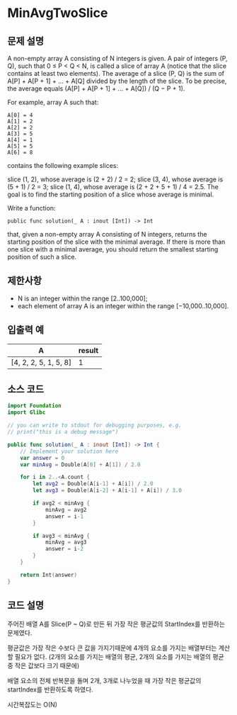 # MinAvgTwoSlice

## 문제 설명
A non-empty array A consisting of N integers is given. A pair of integers (P, Q), such that 0 ≤ P < Q < N, is called a slice of array A (notice that the slice contains at least two elements). The average of a slice (P, Q) is the sum of A[P] + A[P + 1] + ... + A[Q] divided by the length of the slice. To be precise, the average equals (A[P] + A[P + 1] + ... + A[Q]) / (Q − P + 1).

For example, array A such that:

    A[0] = 4
    A[1] = 2
    A[2] = 2
    A[3] = 5
    A[4] = 1
    A[5] = 5
    A[6] = 8
contains the following example slices:

slice (1, 2), whose average is (2 + 2) / 2 = 2;
slice (3, 4), whose average is (5 + 1) / 2 = 3;
slice (1, 4), whose average is (2 + 2 + 5 + 1) / 4 = 2.5.
The goal is to find the starting position of a slice whose average is minimal.

Write a function:

    public func solution(_ A : inout [Int]) -> Int

that, given a non-empty array A consisting of N integers, returns the starting position of the slice with the minimal average. If there is more than one slice with a minimal average, you should return the smallest starting position of such a slice.

## 제한사항
 - N is an integer within the range [2..100,000];
 - each element of array A is an integer within the range [−10,000..10,000].

## 입출력 예
|A|result|
|-|------|
|[4, 2, 2, 5, 1, 5, 8]|1|


## 소스 코드
```Swift
import Foundation
import Glibc

// you can write to stdout for debugging purposes, e.g.
// print("this is a debug message")

public func solution(_ A : inout [Int]) -> Int {
    // Implement your solution here
    var answer = 0
    var minAvg = Double(A[0] + A[1]) / 2.0

    for i in 2..<A.count {
        let avg2 = Double(A[i-1] + A[i]) / 2.0
        let avg3 = Double(A[i-2] + A[i-1] + A[i]) / 3.0

        if avg2 < minAvg {
            minAvg = avg2
            answer = i-1
        }

        if avg3 < minAvg {
            minAvg = avg3
            answer = i-2
        }
    }

    return Int(answer)
}
```

## 코드 설명
주어진 배열 A를 Slice(P ~ Q)로 만든 뒤 가장 작은 평균값의 StartIndex를 반환하는 문제였다.

평균값은 가장 작은 수보다 큰 값을 가지기때문에 4개의 요소를 가지는 배열부터는 계산할 필요가 없다.
 (2개의 요소를 가지는 배열의 평균, 2개의 요소를 가지는 배열의 평균 중 작은 값보다 크기 때문에)

배열 요소의 전체 반복문을 돌며 2개, 3개로 나누었을 때 가장 작은 평균값의 startIndex를 반환하도록 하였다.

시간복잡도는 O(N)